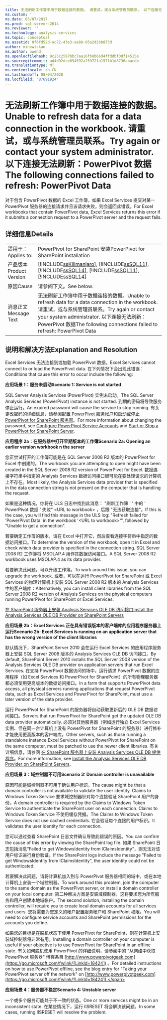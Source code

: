 ```yaml
---
title: 无法刷新工作簿中用于数据连接的数据。 请重试，或与系统管理员联系。 以下连接无法刷新： PowerPivot 数据 |Microsoft Docs
ms.custom: ''
ms.date: 03/07/2017
ms.prod: sql-server-2014
ms.reviewer: ''
ms.technology: analysis-services
ms.topic: conceptual
ms.assetid: 0f6fd52d-ac72-43e3-aa08-05a2d2bb873d
author: minewiskan
ms.author: owend
ms.openlocfilehash: 9c25c2597bbc7aa16fb8b66d4ffddbf0df14515e
ms.sourcegitcommit: ad4d92dce894592a259721a1571b1d8736abacdb
ms.translationtype: MT
ms.contentlocale: zh-CN
ms.lasthandoff: 08/04/2020
ms.locfileid: "87691924"
---
```

# <a name="unable-to-refresh-data-for-a-data-connection-in-the-workbook-try-again-or-contact-your-system-administrator-the-following-connections-failed-to-refresh-powerpivot-data"></a><span data-ttu-id="421f2-104">无法刷新工作簿中用于数据连接的数据。</span><span class="sxs-lookup"><span data-stu-id="421f2-104">Unable to refresh data for a data connection in the workbook.</span></span> <span data-ttu-id="421f2-105">请重试，或与系统管理员联系。</span><span class="sxs-lookup"><span data-stu-id="421f2-105">Try again or contact your system administrator.</span></span> <span data-ttu-id="421f2-106">以下连接无法刷新：PowerPivot 数据</span><span class="sxs-lookup"><span data-stu-id="421f2-106">The following connections failed to refresh: PowerPivot Data</span></span>
  <span data-ttu-id="421f2-107">对于包含 PowerPivot 数据的 Excel 工作簿，如果 Excel Services 提交对某一 PowerPivot 服务器的连接请求并且该请求失败，则会返回此错误。</span><span class="sxs-lookup"><span data-stu-id="421f2-107">For Excel workbooks that contain PowerPivot data, Excel Services returns this error if it submits a connection request to a PowerPivot server and the request fails.</span></span>  
  
## <a name="details"></a><span data-ttu-id="421f2-108">详细信息</span><span class="sxs-lookup"><span data-stu-id="421f2-108">Details</span></span>  
  
|||  
|-|-|  
|<span data-ttu-id="421f2-109">适用于：</span><span class="sxs-lookup"><span data-stu-id="421f2-109">Applies to:</span></span>|<span data-ttu-id="421f2-110">PowerPivot for SharePoint 安装</span><span class="sxs-lookup"><span data-stu-id="421f2-110">PowerPivot for SharePoint installation</span></span>|  
|<span data-ttu-id="421f2-111">产品版本</span><span class="sxs-lookup"><span data-stu-id="421f2-111">Product Version</span></span>|[!INCLUDE[ssKilimanjaro](../../includes/sskilimanjaro-md.md)]<span data-ttu-id="421f2-112">, [!INCLUDE[ssSQL11](../../includes/sssql11-md.md)], [!INCLUDE[ssSQL14](../../includes/sssql14-md.md)]</span><span class="sxs-lookup"><span data-stu-id="421f2-112">, [!INCLUDE[ssSQL11](../../includes/sssql11-md.md)], [!INCLUDE[ssSQL14](../../includes/sssql14-md.md)]</span></span>|  
|<span data-ttu-id="421f2-113">原因</span><span class="sxs-lookup"><span data-stu-id="421f2-113">Cause</span></span>|<span data-ttu-id="421f2-114">请参阅下文。</span><span class="sxs-lookup"><span data-stu-id="421f2-114">See below.</span></span>|  
|<span data-ttu-id="421f2-115">消息正文</span><span class="sxs-lookup"><span data-stu-id="421f2-115">Message Text</span></span>|<span data-ttu-id="421f2-116">无法刷新工作簿中用于数据连接的数据。</span><span class="sxs-lookup"><span data-stu-id="421f2-116">Unable to refresh data for a data connection in the workbook.</span></span> <span data-ttu-id="421f2-117">请重试，或与系统管理员联系。</span><span class="sxs-lookup"><span data-stu-id="421f2-117">Try again or contact your system administrator.</span></span> <span data-ttu-id="421f2-118">以下连接无法刷新：PowerPivot 数据</span><span class="sxs-lookup"><span data-stu-id="421f2-118">The following connections failed to refresh: PowerPivot Data</span></span>|  
  
## <a name="explanation-and-resolution"></a><span data-ttu-id="421f2-119">说明和解决方法</span><span class="sxs-lookup"><span data-stu-id="421f2-119">Explanation and Resolution</span></span>  
 <span data-ttu-id="421f2-120">Excel Services 无法连接到或加载 PowerPivot 数据。</span><span class="sxs-lookup"><span data-stu-id="421f2-120">Excel Services cannot connect to or load the PowerPivot data.</span></span> <span data-ttu-id="421f2-121">在下列情况下会出现此错误：</span><span class="sxs-lookup"><span data-stu-id="421f2-121">Conditions that cause this error to occur include the following:</span></span>  
  
 <span data-ttu-id="421f2-122">**应用场景 1：服务未启动**</span><span class="sxs-lookup"><span data-stu-id="421f2-122">**Scenario 1: Service is not started**</span></span>  
  
 <span data-ttu-id="421f2-123">SQL Server Analysis Services (PowerPivot) 实例未启动。</span><span class="sxs-lookup"><span data-stu-id="421f2-123">The SQL Server Analysis Services (PowerPivot) instance is not started.</span></span> <span data-ttu-id="421f2-124">到期的密码将导致服务停止运行。</span><span class="sxs-lookup"><span data-stu-id="421f2-124">An expired password will cause the service to stop running.</span></span> <span data-ttu-id="421f2-125">有关更改密码的详细信息，请参阅[配置 PowerPivot 服务帐户](configure-power-pivot-service-accounts.md)和[启动或停止 PowerPivot for SharePoint 服务器](start-or-stop-a-power-pivot-for-sharepoint-server.md)。</span><span class="sxs-lookup"><span data-stu-id="421f2-125">For more information about changing the password, see [Configure PowerPivot Service Accounts](configure-power-pivot-service-accounts.md) and [Start or Stop a PowerPivot for SharePoint Server](start-or-stop-a-power-pivot-for-sharepoint-server.md).</span></span>  
  
 <span data-ttu-id="421f2-126">**应用程序 2a：在服务器中打开早期版本的工作簿**</span><span class="sxs-lookup"><span data-stu-id="421f2-126">**Scenario 2a: Opening an earlier version workbook n the server**</span></span>  
  
 <span data-ttu-id="421f2-127">您正尝试打开的工作簿可能是在 SQL Server 2008 R2 版本的 PowerPivot for Excel 中创建的。</span><span class="sxs-lookup"><span data-stu-id="421f2-127">The workbook you are attempting to open might have been created in the SQL Server 2008 R2 version of PowerPivot for Excel.</span></span> <span data-ttu-id="421f2-128">数据连接字符串中指定的 Analysis Services 数据访问接口很可能在要处理请求的计算机上不存在。</span><span class="sxs-lookup"><span data-stu-id="421f2-128">Most likely, the Analysis Services data provider that is specified in the data connection string is not present on the computer that is handling the request.</span></span>  
  
 <span data-ttu-id="421f2-129">如果是这种情况，你将在 ULS 日志中找到此消息： "刷新工作簿 ' ' 中的 ' PowerPivot 数据 ' 失败" \<URL to workbook> ，后跟 "无法获取连接"。</span><span class="sxs-lookup"><span data-stu-id="421f2-129">If this is the case, you will find this message in the ULS log: "Refresh failed for 'PowerPivot Data' in the workbook '\<URL to workbook>'", followed by "Unable to get a connection".</span></span>  
  
 <span data-ttu-id="421f2-130">若要确定工作簿的版本，请在 Excel 中打开它，然后查看连接字符串中指定的数据访问接口。</span><span class="sxs-lookup"><span data-stu-id="421f2-130">To determine the version of the workbook, open it in Excel and check which data provider is specified in the connection string.</span></span> <span data-ttu-id="421f2-131">SQL Server 2008 R2 工作簿将 MSOLAP.4 用作其数据访问接口。</span><span class="sxs-lookup"><span data-stu-id="421f2-131">A SQL Server 2008 R2 workbook uses MSOLAP.4 as its data provider.</span></span>  
  
 <span data-ttu-id="421f2-132">若要解决此问题，可以升级工作簿。</span><span class="sxs-lookup"><span data-stu-id="421f2-132">To work around this issue, you can upgrade the workbook.</span></span> <span data-ttu-id="421f2-133">或者，可以在运行 PowerPivot for SharePoint 或 Excel Services 的物理计算机上安装 SQL Server 2008 R2 版本的 Analysis Services 中的客户端库：</span><span class="sxs-lookup"><span data-stu-id="421f2-133">Alternatively, you can install client libraries from the SQL Server 2008 R2 version of Analysis Services on the physical computers running PowerPivot for SharePoint or Excel Services:</span></span>  
  
 [<span data-ttu-id="421f2-134">在 SharePoint 服务器上安装 Analysis Services OLE DB 访问接口</span><span class="sxs-lookup"><span data-stu-id="421f2-134">Install the Analysis Services OLE DB Provider on SharePoint Servers</span></span>](../../sql-server/install/install-the-analysis-services-ole-db-provider-on-sharepoint-servers.md)  
  
 <span data-ttu-id="421f2-135">**应用场景 2b：Excel Services 正在具有错误版本的客户端库的应用程序服务器上运行**</span><span class="sxs-lookup"><span data-stu-id="421f2-135">**Scenario 2b: Excel Services is running on an application server that has the wrong version of the client libraries**</span></span>  
  
 <span data-ttu-id="421f2-136">默认情况下，SharePoint Server 2010 会在运行 Excel Services 的应用程序服务器上安装 SQL Server 2008 版本的 Analysis Services OLE DB 访问接口。</span><span class="sxs-lookup"><span data-stu-id="421f2-136">By default, SharePoint Server 2010 installs the SQL Server 2008 version of the Analysis Services OLE DB provider on application servers that run Excel Services.</span></span> <span data-ttu-id="421f2-137">在支持 PowerPivot 数据访问的场中，运行请求 PowerPivot 数据的应用程序（如 Excel Services 和 PowerPivot for SharePoint）的所有物理服务器都必须使用更高版本的数据访问接口。</span><span class="sxs-lookup"><span data-stu-id="421f2-137">In a farm that supports PowerPivot data access, all physical servers running applications that request PowerPivot data, such as Excel Services and PowerPivot for SharePoint, must use a later version of the data provider.</span></span>  
  
 <span data-ttu-id="421f2-138">运行 PowerPivot for SharePoint 的服务器将自动获取更新后的 OLE DB 数据访问接口。</span><span class="sxs-lookup"><span data-stu-id="421f2-138">Servers that run PowerPivot for SharePoint get the updated OLE DB data provider automatically.</span></span> <span data-ttu-id="421f2-139">必须对其他服务器（例如运行独立 Excel Services 实例、但在同一台计算机上没有 PowerPivot for SharePoint 的服务器）进行修补才能使用更高版本的客户端库。</span><span class="sxs-lookup"><span data-stu-id="421f2-139">Other servers, such as those running a standalone instance Excel Services without PowerPivot for SharePoint on the same computer, must be patched to use the newer client libraries.</span></span> <span data-ttu-id="421f2-140">有关详细信息，请参阅 [在 SharePoint 服务器上安装 Analysis Services OLE DB 提供程序](../../sql-server/install/install-the-analysis-services-ole-db-provider-on-sharepoint-servers.md)。</span><span class="sxs-lookup"><span data-stu-id="421f2-140">For more information, see [Install the Analysis Services OLE DB Provider on SharePoint Servers](../../sql-server/install/install-the-analysis-services-ole-db-provider-on-sharepoint-servers.md).</span></span>  
  
 <span data-ttu-id="421f2-141">**应用场景 3：域控制器不可用**</span><span class="sxs-lookup"><span data-stu-id="421f2-141">**Scenario 3: Domain controller is unavailable**</span></span>  
  
 <span data-ttu-id="421f2-142">原因可能是域控制器不可用于确认用户标识。</span><span class="sxs-lookup"><span data-stu-id="421f2-142">The cause might be that a domain controller is not available to validate the user identity.</span></span> <span data-ttu-id="421f2-143">Claims to Windows Token Service 要求域控制器针对每个连接验证 SharePoint 用户的身份。</span><span class="sxs-lookup"><span data-stu-id="421f2-143">A domain controller is required by the Claims to Windows Token Service to authenticate the SharePoint user on each connection.</span></span> <span data-ttu-id="421f2-144">Claims to Windows Token Service 不使用缓存凭据。</span><span class="sxs-lookup"><span data-stu-id="421f2-144">The Claims to Windows Token Service does not use cached credentials.</span></span> <span data-ttu-id="421f2-145">它会验证每个连接的用户标识。</span><span class="sxs-lookup"><span data-stu-id="421f2-145">It validates the user identity for each connection.</span></span>  
  
 <span data-ttu-id="421f2-146">您可以通过查看 SharePoint 日志文件确认导致此错误的原因。</span><span class="sxs-lookup"><span data-stu-id="421f2-146">You can confirm the cause of this error by viewing the SharePoint log file.</span></span> <span data-ttu-id="421f2-147">如果 SharePoint 日志包括消息“Failed to get WindowsIdentity from IClaimsIdentity”，则无法对该用户标识进行身份验证。</span><span class="sxs-lookup"><span data-stu-id="421f2-147">If the SharePoint logs include the message "Failed to get WindowsIdentity from IClaimsIdentity", the user identity could not be authenticated.</span></span>  
  
 <span data-ttu-id="421f2-148">若要解决此问题，请将计算机加入到与 PowerPivot 服务器相同的域中，或在本地计算机上安装一个域控制器。</span><span class="sxs-lookup"><span data-stu-id="421f2-148">To work around this problem, join the computer to the same domain as the PowerPivot server, or install a domain controller on your local computer.</span></span> <span data-ttu-id="421f2-149">第二种解决方案是安装域控制器，这将要求您为所有服务和用户创建本地域帐户。</span><span class="sxs-lookup"><span data-stu-id="421f2-149">The second solution, installing the domain controller, will require you to create local domain accounts for all services and users.</span></span> <span data-ttu-id="421f2-150">您将需要为您定义的帐户配置服务帐户和 SharePoint 权限。</span><span class="sxs-lookup"><span data-stu-id="421f2-150">You will need to configure service accounts and SharePoint permissions for the accounts you define.</span></span>  
  
 <span data-ttu-id="421f2-151">如果您的目标是在脱机状态下使用 PowerPivot for SharePoint，则在计算机上安装域控制器将非常有用。</span><span class="sxs-lookup"><span data-stu-id="421f2-151">Installing a domain controller on your computer is useful if your objective is to use PowerPivot for SharePoint in an offline state.</span></span> <span data-ttu-id="421f2-152">有关如何脱机使用 PowerPivot 的详细说明，请参阅中的 "从网络中获取 PowerPivot 服务器" 博客条目 [http://www.powerpivotgeek.com](https://go.microsoft.com/fwlink/?LinkId=184241) 。</span><span class="sxs-lookup"><span data-stu-id="421f2-152">For detailed instructions on how to use PowerPivot offline, see the blog entry for "Taking your PowerPivot server off the network" on [http://www.powerpivotgeek.com](https://go.microsoft.com/fwlink/?LinkId=184241).</span></span>  
  
 <span data-ttu-id="421f2-153">**应用场景 4：服务器不稳定**</span><span class="sxs-lookup"><span data-stu-id="421f2-153">**Scenario 4: Unstable server**</span></span>  
  
 <span data-ttu-id="421f2-154">一个或多个服务可能处于不一致的状态。</span><span class="sxs-lookup"><span data-stu-id="421f2-154">One or more services might be in an inconsistent state.</span></span> <span data-ttu-id="421f2-155">在某些情况下，运行 IISRESET 将会解决该问题。</span><span class="sxs-lookup"><span data-stu-id="421f2-155">In some cases, running IISRESET will resolve the problem.</span></span>  
  
  
